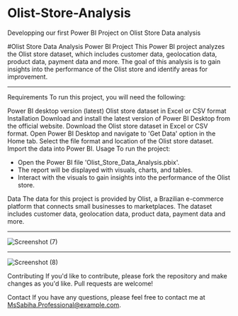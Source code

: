 # Olist-Store-Analysis

Developping our first Power BI Project on Olist Store Data analysis

#Olist Store Data Analysis Power BI Project
This Power BI project analyzes the Olist store dataset, which includes customer data, geolocation data, product data, payment data and more. The goal of this analysis is to gain insights into the performance of the Olist store and identify areas for improvement.
_________________________________________________________________________________________________________________________________________________________

Requirements
To run this project, you will need the following:

Power BI desktop version (latest)
Olist store dataset in Excel or CSV format
Installation
Download and install the latest version of Power BI Desktop from the official website.
Download the Olist store dataset in Excel or CSV format.
Open Power BI Desktop and navigate to 'Get Data' option in the Home tab.
Select the file format and location of the Olist store dataset.
Import the data into Power BI.
Usage
To run the project:

* Open the Power BI file 'Olist_Store_Data_Analysis.pbix'.
* The report will be displayed with visuals, charts, and tables.
* Interact with the visuals to gain insights into the performance of the Olist store.

Data
The data for this project is provided by Olist, a Brazilian e-commerce platform that connects small businesses to marketplaces. The dataset includes customer data, geolocation data, product data, payment data and more.

-------------------------------------------------------------------------------------------------------------------------------------------------------------------

![Screenshot (7)](https://user-images.githubusercontent.com/104004284/232883122-116bf9bd-7e43-45ff-abdf-08a62ac98e59.png)

--------------------------------------------------------------------------------------------------------------------------------------------------------------------

![Screenshot (8)](https://user-images.githubusercontent.com/104004284/232883360-26533eb0-3d02-4915-9669-788db349a6f1.png)

Contributing
If you'd like to contribute, please fork the repository and make changes as you'd like. Pull requests are welcome!

Contact
If you have any questions, please feel free to contact me at MsSabiha.Professional@example.com.



